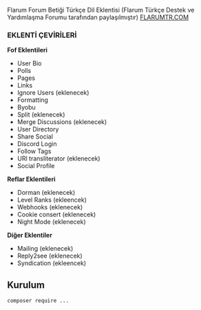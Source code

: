 Flarum Forum Betiği Türkçe Dil Eklentisi (Flarum Türkçe Destek ve Yardımlaşma Forumu tarafından paylaşılmıştır) <a href="https://flarumtr.com">FLARUMTR.COM</a>

### EKLENTİ ÇEVİRİLERİ

**Fof Eklentileri**

- User Bio
- Polls
- Pages
- Links
- Ignore Users (eklenecek)
- Formatting
- Byobu
- Split (eklenecek)
- Merge Discussions (eklenecek)
- User Directory
- Share Social
- Discord Login 
- Follow Tags 
- URl transliterator (eklenecek)
- Social Profile

**Reflar Eklentileri**
- Dorman (eklenecek)
- Level Ranks (ekleencek)
- Webhooks (eklenecek)
- Cookie consert (eklenecek)
- Night Mode (eklenecek)

**Diğer Eklentiler**

- Mailing (eklenecek)
- Reply2see (eklenecek)
- Syndication (ekleencek)

## Kurulum

`composer require ...`
